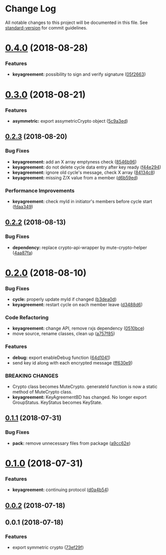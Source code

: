 # Change Log

All notable changes to this project will be documented in this file. See [standard-version](https://github.com/conventional-changelog/standard-version) for commit guidelines.

<a name="0.4.0"></a>
# [0.4.0](https://github.com/coast-team/mute-crypto/compare/v0.3.0...v0.4.0) (2018-08-28)


### Features

* **keyagreement:** possibility to sign and verify signature ([05f2663](https://github.com/coast-team/mute-crypto/commit/05f2663))



<a name="0.3.0"></a>
# [0.3.0](https://github.com/coast-team/mute-crypto/compare/v0.2.3...v0.3.0) (2018-08-21)


### Features

* **asymmetric:** export assymetricCrypto object ([5c9a3ed](https://github.com/coast-team/mute-crypto/commit/5c9a3ed))



<a name="0.2.3"></a>
## [0.2.3](https://github.com/coast-team/mute-crypto/compare/v0.2.2...v0.2.3) (2018-08-20)


### Bug Fixes

* **keyagreement:** add an X array emptyness check ([8546b96](https://github.com/coast-team/mute-crypto/commit/8546b96))
* **keyagreement:** do not delete cycle data entry after key ready ([f44e294](https://github.com/coast-team/mute-crypto/commit/f44e294))
* **keyagreement:** ignore old cycle's message, check X array ([84134c8](https://github.com/coast-team/mute-crypto/commit/84134c8))
* **keyagreement:** missing Z/X value from a member ([d6b59ed](https://github.com/coast-team/mute-crypto/commit/d6b59ed))


### Performance Improvements

* **keyagreement:** check myId in initiator's members before cycle start ([fdaa349](https://github.com/coast-team/mute-crypto/commit/fdaa349))



<a name="0.2.2"></a>
## [0.2.2](https://github.com/coast-team/mute-crypto/compare/v0.2.0...v0.2.2) (2018-08-13)


### Bug Fixes

* **dependency:** replace crypto-api-wrapper by mute-crypto-helper ([4aa87fa](https://github.com/coast-team/mute-crypto/commit/4aa87fa))



<a name="0.2.0"></a>
# [0.2.0](https://github.com/coast-team/mute-crypto/compare/v0.1.1...v0.2.0) (2018-08-10)


### Bug Fixes

* **cycle:** properly update myId if changed ([b3dea0d](https://github.com/coast-team/mute-crypto/commit/b3dea0d))
* **keyagreement:** restart cycle on each member leave ([d3488d6](https://github.com/coast-team/mute-crypto/commit/d3488d6))


### Code Refactoring

* **keyagreement:** change API, remove rxjs dependency ([0510bce](https://github.com/coast-team/mute-crypto/commit/0510bce))
* move source, rename classes, clean up ([a757f85](https://github.com/coast-team/mute-crypto/commit/a757f85))


### Features

* **debug:** export enableDebug function ([64d1041](https://github.com/coast-team/mute-crypto/commit/64d1041))
* send key id along with each encrypted message ([ff630e9](https://github.com/coast-team/mute-crypto/commit/ff630e9))


### BREAKING CHANGES

* Crypto class becomes MuteCrypto. generateId function is now a static method of
MuteCrypto class.
* **keyagreement:** KeyAgreementBD has changed. No longer export GroupStatus. KeyStatus becomes
KeyState.



<a name="0.1.1"></a>
## [0.1.1](https://github.com/coast-team/mute-crypto/compare/v0.1.0...v0.1.1) (2018-07-31)


### Bug Fixes

* **pack:** remove unnecessary files from package ([a9cc62e](https://github.com/coast-team/mute-crypto/commit/a9cc62e))



<a name="0.1.0"></a>
# [0.1.0](https://github.com/coast-team/mute-crypto/compare/v0.0.2...v0.1.0) (2018-07-31)


### Features

* **keyagreement:** continuing protocol ([d0a4b54](https://github.com/coast-team/mute-crypto/commit/d0a4b54))



<a name="0.0.2"></a>
## [0.0.2](https://github.com/coast-team/mute-crypto/compare/v0.0.1...v0.0.2) (2018-07-18)



<a name="0.0.1"></a>
## 0.0.1 (2018-07-18)


### Features

* export symmetric crypto ([73ef29f](https://github.com/coast-team/mute-crypto/commit/73ef29f))
